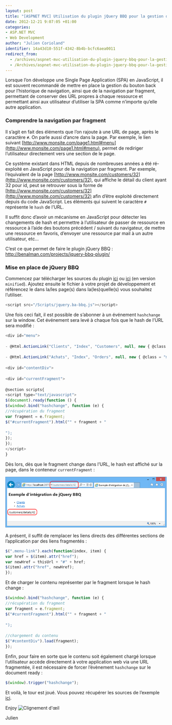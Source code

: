 ```yaml
---
layout: post
title: "[ASPNET MVC] Utilisation du plugin jQuery BBQ pour la gestion du bouton back et la navigation par fragment dans une SPA"
date: 2012-12-21 9:07:05 +01:00
categories:
- ASP.NET MVC
- Web Development
author: "Julien Corioland"
identifier: 14a43d10-551f-4342-8b4b-bcfc6aea0011
redirect_from:
  - /archives/aspnet-mvc-utilisation-du-plugin-jquery-bbq-pour-la-gestion-du-bouton-back-et-la-navigation-par-fragment-dans-une-spa
  - /Archives/aspnet-mvc-utilisation-du-plugin-jquery-bbq-pour-la-gestion-du-bouton-back-et-la-navigation-par-fragment-dans-une-spa
---
```


Lorsque l’on développe une Single Page Application (SPA) en JavaScript, il est souvent recommandé de mettre en place la gestion du bouton back pour l’historique de navigation, ainsi que de la navigation par fragment, permettant de conserver des URL propres à chaque ressource et permettant ainsi aux utilisateur d’utiliser la SPA comme n’importe qu’elle autre application.

### Comprendre la navigation par fragment

Il s’agit en fait des éléments que l’on rajoute à une URL de page, après le caractère `#`. On parle aussi d’ancre dans la page. Par exemple, le lien suivant [http://www.monsite.com/page1.html#menu](http://www.monsite.com/page1.html#menu), permet de rediriger l’utilisateur directement vers une section de le page.

Ce système existant dans HTML depuis de nombreuses années a été ré-exploité en JavaScript pour de la navigation par fragment. Par exemple, l’équivalent de la page [http://www.monsite.com/customers/32](http://www.monsite.com/customers/32), qui affiche le détail du client ayant 32 pour id, peut se retrouver sous la forme de [http://www.monsite.com/customers/32](http://www.monsite.com/customers/32) afin d’être exploité directement depuis du code JavaScript. Les éléments qui suivent le caractère `#` représente le `hash` de l’URL.

Il suffit donc d’avoir un mécanisme en JavaScript pour détecter les changements de hash et permettre à l’utilisateur de passer de ressource en ressource à l’aide des boutons précédent / suivant du navigateur, de mettre une ressource en favoris, d’envoyer une ressource par mail à un autre utilisateur, etc…

C’est ce que permet de faire le plugin jQuery BBQ : <a title="http://benalman.com/projects/jquery-bbq-plugin/" href="http://benalman.com/projects/jquery-bbq-plugin/">http://benalman.com/projects/jquery-bbq-plugin/</a>

### Mise en place de jQuery BBQ

Commencez par télécharger les sources du plugin [ici](http://github.com/cowboy/jquery-bbq/raw/v1.2.1/jquery.ba-bbq.js) ou [ici](http://github.com/cowboy/jquery-bbq/raw/v1.2.1/jquery.ba-bbq.js) (en version `minified`). Ajoutez ensuite le fichier à votre projet de développement et référencez le dans la/les page(s) dans la(les)quelle(s) vous souhaitez l’utiliser.

```js
<script src="/Scripts/jquery.ba-bbq.js"></script>
```
Une fois ceci fait, il est possible de s’abonner à un événement `hashchange` sur la window. Cet événement sera levé à chaque fois que le hash de l’URL sera modifié :

```js
<div id="menu">

- @Html.ActionLink("Clients", "Index", "Customers", null, new { @class = "menu-link" })

- @Html.ActionLink("Achats", "Index", "Orders", null, new { @class = "menu-link" })

<div id="contentDiv">

<div id="currentFragment">

@section scripts{
<script type="text/javascript">
$(document).ready(function () {
$(window).bind("hashchange", function (e) {
//récupération du fragment
var fragment = e.fragment;
$("#currentFragment").html("" + fragment + "

");
});
});
</script>
}
```
Dès lors, dès que le fragment change dans l’URL, le hash est affiché sur la page, dans le conteneur `currentFragment` :

![image](/images/aspnet-mvc-utilisation-du-plugin-jquery-bbq-pour-la-gestion-du-bouton-back-et-la-navigation-par-fragment-dans-une-spa/image_31DEB6F2.png)

A présent, il suffit de remplacer les liens directs des différentes sections de l’application par des liens fragmentés :

```js
$(".menu-link").each(function(index, item) {
var href = $(item).attr("href");
var newHref = thisUrl + "#" + href;
$(item).attr("href", newHref);
});
```
Et de charger le contenu représenter par le fragment lorsque le hash change :

```js
$(window).bind("hashchange", function (e) {
//récupération du fragment
var fragment = e.fragment;
$("#currentFragment").html("" + fragment + "

");

//chargement du contenu
$("#contentDiv").load(fragment);
});
```
Enfin, pour faire en sorte que le contenu soit également chargé lorsque l’utilisateur accède directement à votre application web via une URL fragmentée, il est nécessaire de forcer l’évènement `hashchange` sur le document ready :

```js
$(window).trigger("hashchange");
```
Et voilà, le tour est joué. Vous pouvez récupérer les sources de l’exemple [ici](http://juliencorioland.blob.core.windows.net/publicfiles/SampleOutputCacheProvider.zip).

Enjoy <img class="wlEmoticon wlEmoticon-winkingsmile" style="border-top-style: none; border-left-style: none; border-bottom-style: none; border-right-style: none" alt="Clignement d'œil" src="https://juliencorioland.blob.core.windows.net/medias/wlEmoticon-winkingsmile_07AF090A.png">

Julien

